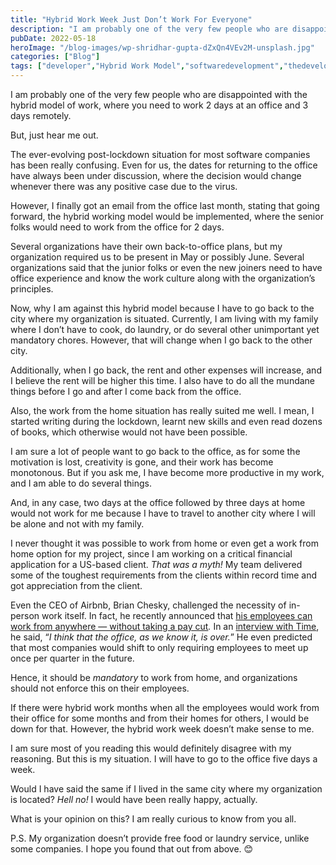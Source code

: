 ```yaml
---
title: "Hybrid Work Week Just Don’t Work For Everyone"
description: "I am probably one of the very few people who are disappointed with the hybrid model of work, where you need to work 2 days at an office and 3 days remotely. But, just hear me out. The ever-evolving post-lockdown situation for most software companies has been really confusing. Even for us, the dates for [&hellip;]"
pubDate: 2022-05-18
heroImage: "/blog-images/wp-shridhar-gupta-dZxQn4VEv2M-unsplash.jpg"
categories: ["Blog"]
tags: ["developer","Hybrid Work Model","softwaredevelopment","thedeveloperstory","Work From Home","workplace"]
---
```


I am probably one of the very few people who are disappointed with the hybrid model of work, where you need to work 2 days at an office and 3 days remotely.

But, just hear me out.

The ever-evolving post-lockdown situation for most software companies has been really confusing. Even for us, the dates for returning to the office have always been under discussion, where the decision would change whenever there was any positive case due to the virus.

However, I finally got an email from the office last month, stating that going forward, the hybrid working model would be implemented, where the senior folks would need to work from the office for 2 days.

Several organizations have their own back-to-office plans, but my organization required us to be present in May or possibly June. Several organizations said that the junior folks or even the new joiners need to have office experience and know the work culture along with the organization’s principles.

Now, why I am against this hybrid model because I have to go back to the city where my organization is situated. Currently, I am living with my family where I don’t have to cook, do laundry, or do several other unimportant yet mandatory chores. However, that will change when I go back to the other city.

Additionally, when I go back, the rent and other expenses will increase, and I believe the rent will be higher this time. I also have to do all the mundane things before I go and after I come back from the office.

Also, the work from the home situation has really suited me well. I mean, I started writing during the lockdown, learnt new skills and even read dozens of books, which otherwise would not have been possible.

I am sure a lot of people want to go back to the office, as for some the motivation is lost, creativity is gone, and their work has become monotonous. But if you ask me, I have become more productive in my work, and I am able to do several things.

And, in any case, two days at the office followed by three days at home would not work for me because I have to travel to another city where I will be alone and not with my family.

I never thought it was possible to work from home or even get a work from home option for my project, since I am working on a critical financial application for a US-based client. _That was a myth!_ My team delivered some of the toughest requirements from the clients within record time and got appreciation from the client.

Even the CEO of Airbnb, Brian Chesky, challenged the necessity of in-person work itself. In fact, he recently announced that [his employees can work from anywhere — without taking a pay cut](https://www.wsj.com/articles/airbnb-adopts-work-from-anywhere-approach-including-overseas-11651192240)_._ In an [interview with Time](https://time.com/6174653/airbnb-ceo-brian-chesky-interview/), he said, “_I think that the office, as we know it, is over._” He even predicted that most companies would shift to only requiring employees to meet up once per quarter in the future.

Hence, it should be _mandatory_ to work from home, and organizations should not enforce this on their employees.

If there were hybrid work months when all the employees would work from their office for some months and from their homes for others, I would be down for that. However, the hybrid work week doesn’t make sense to me.

I am sure most of you reading this would definitely disagree with my reasoning. But this is my situation. I will have to go to the office five days a week.

Would I have said the same if I lived in the same city where my organization is located? _Hell no!_ I would have been really happy, actually.

What is your opinion on this? I am really curious to know from you all.

P.S. My organization doesn’t provide free food or laundry service, unlike some companies. I hope you found that out from above. 😊